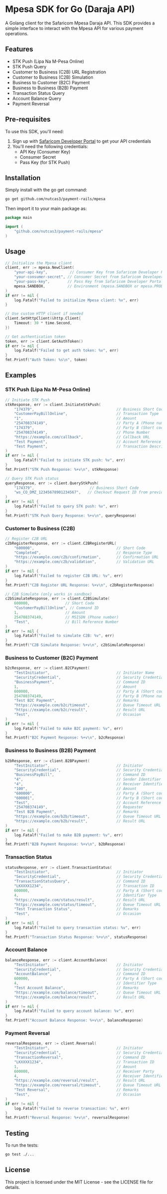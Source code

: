 # Mpesa SDK for Go (Daraja API)

A Golang client for the Safaricom Mpesa Daraja API. This SDK provides a simple interface to interact with the Mpesa API for various payment operations.

## Features

- STK Push (Lipa Na M-Pesa Online)
- STK Push Query
- Customer to Business (C2B) URL Registration
- Customer to Business (C2B) Simulation
- Business to Customer (B2C) Payment
- Business to Business (B2B) Payment
- Transaction Status Query
- Account Balance Query
- Payment Reversal

## Pre-requisites

To use this SDK, you'll need:

1. Sign up with [Safaricom Developer Portal](https://developer.safaricom.co.ke/) to get your API credentials
2. You'll need the following credentials:
   - API Key (Consumer Key)
   - Consumer Secret
   - Pass Key (for STK Push)

## Installation

Simply install with the go get command:

```bash
go get github.com/nutcas3/payment-rails/mpesa
```

Then import it to your main package as:

```go
package main

import (
    "github.com/nutcas3/payment-rails/mpesa"
)
```

## Usage

```go
// Initialize the Mpesa client
client, err := mpesa.NewClient(
    "your-api-key",          // Consumer Key from Safaricom Developer Portal
    "your-consumer-secret", // Consumer Secret from Safaricom Developer Portal
    "your-pass-key",        // Pass Key from Safaricom Developer Portal
    mpesa.SANDBOX,          // Environment (mpesa.SANDBOX or mpesa.PRODUCTION)
)
if err != nil {
    log.Fatalf("Failed to initialize Mpesa client: %v", err)
}

// Use custom HTTP client if needed
client.SetHttpClient(&http.Client{
    Timeout: 30 * time.Second,
})

// Get authentication token
token, err := client.GetAuthToken()
if err != nil {
    log.Fatalf("Failed to get auth token: %v", err)
}
fmt.Printf("Auth Token: %s\n", token)
```

## Examples

### STK Push (Lipa Na M-Pesa Online)

```go
// Initiate STK Push
stkResponse, err := client.InitiateStkPush(
    "174379",                                     // Business Short Code
    "CustomerPayBillOnline",                      // Transaction Type
    "1",                                          // Amount
    "254708374149",                               // Party A (Phone number)
    "174379",                                     // Party B (Short code)
    "254708374149",                               // Phone Number
    "https://example.com/callback",               // Callback URL
    "Test Payment",                               // Account Reference
    "Test Payment",                               // Transaction Description
)
if err != nil {
    log.Fatalf("Failed to initiate STK push: %v", err)
}
fmt.Printf("STK Push Response: %+v\n", stkResponse)

// Query STK Push status
queryResponse, err := client.QueryStkPush(
    "174379",                         // Business Short Code
    "ws_CO_DMZ_12345678901234567",   // Checkout Request ID from previous STK Push
)
if err != nil {
    log.Fatalf("Failed to query STK push: %v", err)
}
fmt.Printf("STK Push Query Response: %+v\n", queryResponse)
```

### Customer to Business (C2B)

```go
// Register C2B URL
c2bRegisterResponse, err := client.C2BRegisterURL(
    "600000",                                     // Short Code
    "Completed",                                  // Response Type
    "https://example.com/c2b/confirmation",       // Confirmation URL
    "https://example.com/c2b/validation",         // Validation URL
)
if err != nil {
    log.Fatalf("Failed to register C2B URL: %v", err)
}
fmt.Printf("C2B Register URL Response: %+v\n", c2bRegisterResponse)

// C2B Simulate (only works in sandbox)
c2bSimulateResponse, err := client.C2BSimulate(
    600000,                // Short Code
    "CustomerPayBillOnline", // Command ID
    1,                     // Amount
    254708374149,          // MSISDN (Phone number)
    "Test",                // Bill Reference Number
)
if err != nil {
    log.Fatalf("Failed to simulate C2B: %v", err)
}
fmt.Printf("C2B Simulate Response: %+v\n", c2bSimulateResponse)
```

### Business to Customer (B2C) Payment

```go
b2cResponse, err := client.B2CPayment(
    "TestInitiator",                              // Initiator Name
    "SecurityCredential",                         // Security Credential
    "BusinessPayment",                            // Command ID
    1,                                            // Amount
    600000,                                       // Party A (Short code)
    254708374149,                                 // Party B (Phone number)
    "Test B2C Payment",                           // Remarks
    "https://example.com/b2c/timeout",            // Queue Timeout URL
    "https://example.com/b2c/result",             // Result URL
    "Test",                                       // Occasion
)
if err != nil {
    log.Fatalf("Failed to make B2C payment: %v", err)
}
fmt.Printf("B2C Payment Response: %+v\n", b2cResponse)
```

### Business to Business (B2B) Payment

```go
b2bResponse, err := client.B2BPayment(
    "TestInitiator",                              // Initiator
    "SecurityCredential",                         // Security Credential
    "BusinessPayBill",                            // Command ID
    "4",                                          // Sender Identifier Type
    "4",                                          // Receiver Identifier Type
    "100",                                        // Amount
    "600000",                                     // Party A (Short code)
    "600001",                                     // Party B (Short code)
    "Test",                                       // Account Reference
    "254708374149",                               // Requester
    "Test B2B Payment",                           // Remarks
    "https://example.com/b2b/timeout",            // Queue Timeout URL
    "https://example.com/b2b/result",             // Result URL
)
if err != nil {
    log.Fatalf("Failed to make B2B payment: %v", err)
}
fmt.Printf("B2B Payment Response: %+v\n", b2bResponse)
```

### Transaction Status

```go
statusResponse, err := client.TransactionStatus(
    "TestInitiator",                              // Initiator
    "SecurityCredential",                         // Security Credential
    "TransactionStatusQuery",                     // Command ID
    "LKXXXX1234",                                 // Transaction ID
    600000,                                       // Party A (Short code)
    4,                                            // Identifier Type
    "https://example.com/status/result",          // Result URL
    "https://example.com/status/timeout",         // Queue Timeout URL
    "Test Transaction Status",                    // Remarks
    "Test",                                       // Occasion
)
if err != nil {
    log.Fatalf("Failed to query transaction status: %v", err)
}
fmt.Printf("Transaction Status Response: %+v\n", statusResponse)
```

### Account Balance

```go
balanceResponse, err := client.AccountBalance(
    "TestInitiator",                              // Initiator
    "SecurityCredential",                         // Security Credential
    "AccountBalance",                             // Command ID
    600000,                                       // Party A (Short code)
    4,                                            // Identifier Type
    "Test Account Balance",                       // Remarks
    "https://example.com/balance/timeout",        // Queue Timeout URL
    "https://example.com/balance/result",         // Result URL
)
if err != nil {
    log.Fatalf("Failed to query account balance: %v", err)
}
fmt.Printf("Account Balance Response: %+v\n", balanceResponse)
```

### Payment Reversal

```go
reversalResponse, err := client.Reversal(
    "TestInitiator",                              // Initiator
    "SecurityCredential",                         // Security Credential
    "TransactionReversal",                        // Command ID
    "LKXXXX1234",                                 // Transaction ID
    1,                                            // Amount
    600000,                                       // Receiver Party
    4,                                            // Receiver Identifier Type
    "https://example.com/reversal/result",        // Result URL
    "https://example.com/reversal/timeout",       // Queue Timeout URL
    "Test Reversal",                              // Remarks
    "Test",                                       // Occasion
)
if err != nil {
    log.Fatalf("Failed to reverse transaction: %v", err)
}
fmt.Printf("Reversal Response: %+v\n", reversalResponse)
```

## Testing

To run the tests:

```bash
go test ./...
```

## License

This project is licensed under the MIT License - see the LICENSE file for details.
